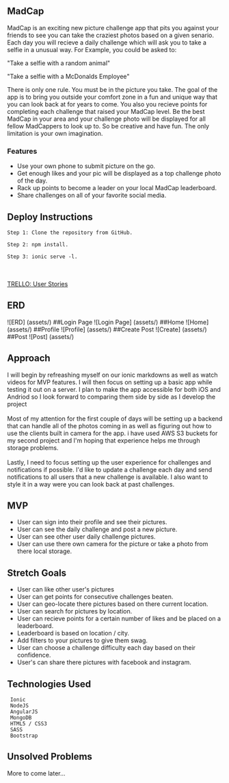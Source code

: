 ## MadCap
MadCap is an exciting new picture challenge app that pits you against your friends to see you can take the craziest photos based on a given senario. Each day you will recieve a daily challenge which will ask you to take a selfie in a unusual way. For Example, you could be asked to:

"Take a selfie with a random animal" 

"Take a selfie with a McDonalds Employee"

There is only one rule. You must be in the picture you take. The goal of the app is to bring you outside your comfort zone in a fun and unique way that you can look back at for years to come. You also you recieve points for completing each challenge that raised your MadCap level. Be the best MadCap in your area and your challenge photo will be displayed for all fellow MadCappers to look up to. So be creative and have fun. The only limitation is your own imagination.

### Features

- Use your own phone to submit picture on the go.
- Get enough likes and your pic will be displayed as a top challenge photo of the day.
- Rack up points to become a leader on your local MadCap leaderboard.
- Share challenges on all of your favorite social media.

## Deploy Instructions
```
Step 1: Clone the repository from GitHub.

Step 2: npm install.

Step 3: ionic serve -l.

```

<br></br>
[TRELLO:  User Stories](https://trello.com/b/piXaTwuQ/madcap)

## ERD
![ERD] (assets/)
##Login Page
![Login Page] (assets/)
##Home
![Home] (assets/)
##Profile
![Profile] (assets/)
##Create Post 
![Create] (assets/)
##Post
![Post] (assets/)



## Approach
 I will begin by refreashing myself on our ionic markdowns as well as watch videos for MVP features. I will then focus on setting up a basic app while testing it out on a server. I plan to make the app accessible for both iOS and Andriod so I look forward to comparing them side by side as I develop the project
<br>
<br>
Most of my attention for the first couple of days will be setting up a backend that can handle all of the photos coming in as well as figuring out how to use the clients built in camera for the app. i have used AWS S3 buckets for my second project and I'm hoping that experience helps me through storage problems. 
<br>
<br>
Lastly, I need to focus setting up the user experience for challenges and notifications if possible. I'd like to update a challenge each day and send notifications to all users that a new challenge is available. I also want to style it in a way were you can look back at past challenges.

## MVP
- User can sign into their profile and see their pictures.
- User can see the daily challenge and post a new picture.
- User can see other user daily challenge pictures.
- User can use there own camera for the picture or take a photo from there local storage.


## Stretch Goals
- User can like other user's pictures
- User can get points for consecutive challenges beaten.
- User can geo-locate there pictures based on there current location.
- User can search for pictures by location.
- User can recieve points for a certain number of likes and be placed on a leaderboard.
- Leaderboard is based on location / city.
- Add filters to your pictures to give them swag.
- User can choose a challenge difficulty each day based on their confidence.
- User's can share there pictures with facebook and instagram.


## Technologies Used
```
 Ionic
 NodeJS
 AngularJS
 MongoDB
 HTML5 / CSS3
 SASS
 Bootstrap
```

## Unsolved Problems
More to come later...
